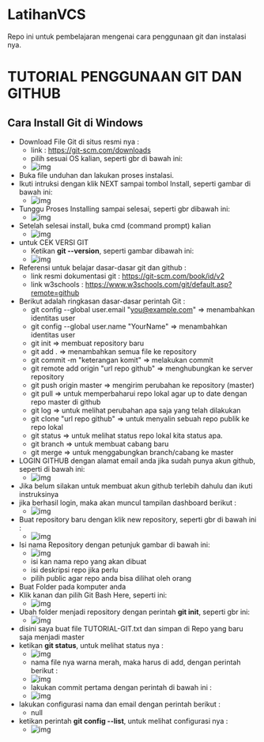 # LatihanVCS
Repo ini untuk pembelajaran mengenai cara penggunaan git dan instalasi nya.

# TUTORIAL PENGGUNAAN GIT DAN GITHUB
## Cara Install Git di Windows
* Download File Git di situs resmi nya :
  * link : https://git-scm.com/downloads
  * pilih sesuai OS kalian, seperti gbr di bawah ini:
  * ![img](https://github.com/raissaputra/LatihanVCS/blob/main/assets/git-scm.png)
* Buka file unduhan dan lakukan proses instalasi.
* Ikuti intruksi dengan klik NEXT sampai tombol Install, seperti gambar di bawah ini:
  * ![img](https://github.com/raissaputra/LatihanVCS/blob/main/assets/install-git.png)
* Tunggu Proses Installing sampai selesai, seperti gbr dibawah ini:
  * ![img](https://github.com/raissaputra/LatihanVCS/blob/main/assets/tunggu-finish-instal.png)
* Setelah selesai install, buka cmd (command prompt) kalian
  * ![img](https://github.com/raissaputra/LatihanVCS/blob/main/assets/cmd.png) 
* untuk CEK VERSI GIT
  * Ketikan **git --version**, seperti gambar dibawah ini:
  * ![img](https://github.com/raissaputra/LatihanVCS/blob/main/assets/git--version.png)
* Referensi untuk belajar dasar-dasar git dan github :
  * link resmi dokumentasi git : https://git-scm.com/book/id/v2
  * link w3schools : https://www.w3schools.com/git/default.asp?remote=github
* Berikut adalah ringkasan dasar-dasar perintah Git :
  * git config --global user.email "you@example.com" => menambahkan identitas user
  * git config --global user.name "YourName" => menambahkan identitas user
  * git init => membuat repository baru
  * git add . => menambahkan semua file ke repository
  * git commit -m "keterangan komit" => melakukan commit
  * git remote add origin "url repo github" => menghubungkan ke server repository
  * git push origin master => mengirim perubahan ke repository (master)
  * git pull => untuk memperbaharui repo lokal agar up to date dengan repo master di github
  * git log => untuk melihat perubahan apa saja yang telah dilakukan
  * git clone "url repo github" => untuk menyalin sebuah repo publik ke repo lokal
  * git status => untuk melihat status repo lokal kita status apa.
  * git branch => untuk membuat cabang baru
  * git merge => untuk menggabungkan branch/cabang ke master 
* LOGIN GITHUB dengan alamat email anda jika sudah punya akun github, seperti di bawah ini:
  * ![img](https://github.com/raissaputra/LatihanVCS/blob/main/assets/sign-in-github.jpg)
* Jika belum silakan untuk membuat akun github terlebih dahulu dan ikuti instruksinya
* jika berhasil login, maka akan muncul tampilan dashboard berikut :
  * ![img](https://github.com/raissaputra/LatihanVCS/blob/main/assets/dashboard-github.png)
* Buat repository baru dengan klik new repository, seperti gbr di bawah ini :
  * ![img](https://github.com/raissaputra/LatihanVCS/blob/main/assets/new-repo.png)
* Isi nama Repository dengan petunjuk gambar di bawah ini:
  * ![img](https://github.com/raissaputra/LatihanVCS/blob/main/assets/nama-repo.png)
  * isi kan nama repo yang akan dibuat
  * isi deskripsi repo jika perlu
  * pilih public agar repo anda bisa dilihat oleh orang
* Buat Folder pada komputer anda
* Klik kanan dan pilih Git Bash Here, seperti ini:
  * ![img](https://github.com/raissaputra/LatihanVCS/blob/main/assets/buat-repo-lokal.png)
* Ubah folder menjadi repository dengan perintah **git init**, seperti gbr ini:
  * ![img](https://github.com/raissaputra/LatihanVCS/blob/main/assets/git-init.png)
* disini saya buat file TUTORIAL-GIT.txt dan simpan di Repo yang baru saja menjadi master
* ketikan **git status**, untuk melihat status nya :
  * ![img](https://github.com/raissaputra/LatihanVCS/blob/main/assets/add-untrack.png)
  * nama file nya warna merah, maka harus di add, dengan perintah berikut :
  * ![img](https://github.com/raissaputra/LatihanVCS/blob/main/assets/stage.png)
  * lakukan commit pertama dengan perintah di bawah ini :
  * ![img](https://github.com/raissaputra/LatihanVCS/blob/main/assets/first-commit.png) 
* lakukan configurasi nama dan email dengan perintah berikut :
  * null
* ketikan perintah **git config --list**, untuk melihat configurasi nya :
  * ![img](https://github.com/raissaputra/LatihanVCS/blob/main/assets/config--list.png)
